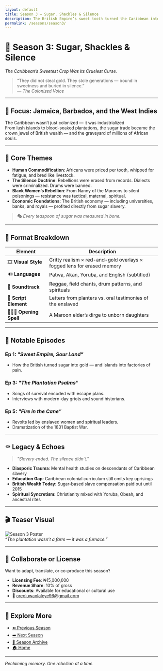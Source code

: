 ```yaml
---
layout: default
title: Season 3 – Sugar, Shackles & Silence
description: The British Empire’s sweet tooth turned the Caribbean into a crucible of stolen labor and suppressed voices.
permalink: /seasons/season3/
---
```


# 🍬 Season 3: **Sugar, Shackles & Silence**  
*The Caribbean’s Sweetest Crop Was Its Cruelest Curse.*

> “They did not steal gold. They stole generations — bound in sweetness and buried in silence.”  
> — *The Colonized Voice*

---

## 📍 Focus: Jamaica, Barbados, and the West Indies  
The Caribbean wasn’t just colonized — it was industrialized.  
From lush islands to blood-soaked plantations, the sugar trade became the crown jewel of British wealth — and the graveyard of millions of African souls.

---

## 🔎 Core Themes

- **Human Commodification**: Africans were priced per tooth, whipped for fatigue, and bred like livestock.  
- **The Silence Doctrine**: Rebellions were erased from records. Dialects were criminalized. Drums were banned.  
- **Black Women’s Rebellion**: From Nanny of the Maroons to silent poisonings — resistance was tactical, maternal, spiritual.  
- **Economic Foundations**: The British economy — including universities, banks, and royals — profited directly from sugar slavery.  

> 🎭 *Every teaspoon of sugar was measured in bone.*

---

## 🧠 Format Breakdown

| Element | Description |
|--------|-------------|
| 🎞️ **Visual Style** | Gritty realism × red-and-gold overlays × fogged lens for erased memory |
| 🔊 **Languages** | Patwa, Akan, Yoruba, and English (subtitled) |
| 🎼 **Soundtrack** | Reggae, field chants, drum patterns, and spirituals |
| 📜 **Script Element** | Letters from planters vs. oral testimonies of the enslaved |
| 🧙🏾‍♀️ **Opening Spell** | A Maroon elder’s dirge to unborn daughters |

---

## 🧯 Notable Episodes

### Ep 1: *"Sweet Empire, Sour Land"*
- How the British turned sugar into gold — and islands into factories of pain.

### Ep 3: *"The Plantation Psalms"*
- Songs of survival encoded with escape plans.  
- Interviews with modern-day griots and sound historians.

### Ep 5: *"Fire in the Cane"*
- Revolts led by enslaved women and spiritual leaders.  
- Dramatization of the 1831 Baptist War.

---

## ⚰️ Legacy & Echoes

> *"Slavery ended. The silence didn’t."*

- **Diasporic Trauma**: Mental health studies on descendants of Caribbean slavery  
- **Education Gap**: Caribbean colonial curriculum still omits key uprisings  
- **British Wealth Today**: Sugar-based slave compensation paid out until 2015  
- **Spiritual Syncretism**: Christianity mixed with Yoruba, Obeah, and ancestral rites  

---

## 🎬 Teaser Visual  
![Season 3 Poster](/assets/seasons/season3-poster.jpg)  
_“The plantation wasn’t a farm — it was a furnace.”_

---

## 📩 Collaborate or License

Want to adapt, translate, or co-produce this season?

- **Licensing Fee**: ₦15,000,000  
- **Revenue Share**: 10% of gross  
- **Discounts**: Available for educational or cultural use  
- 📧 [oreoluwaolaleye96@gmail.com](mailto:oreoluwaolaleye96@gmail.com)

---

## 🔗 Explore More

- [⬅️ Previous Season](../season2/)  
- [➡️ Next Season](../season4/)  
- [📜 Season Archive](/seasons/)  
- [🏠 Home](/)

---

_Reclaiming memory. One rebellion at a time._
